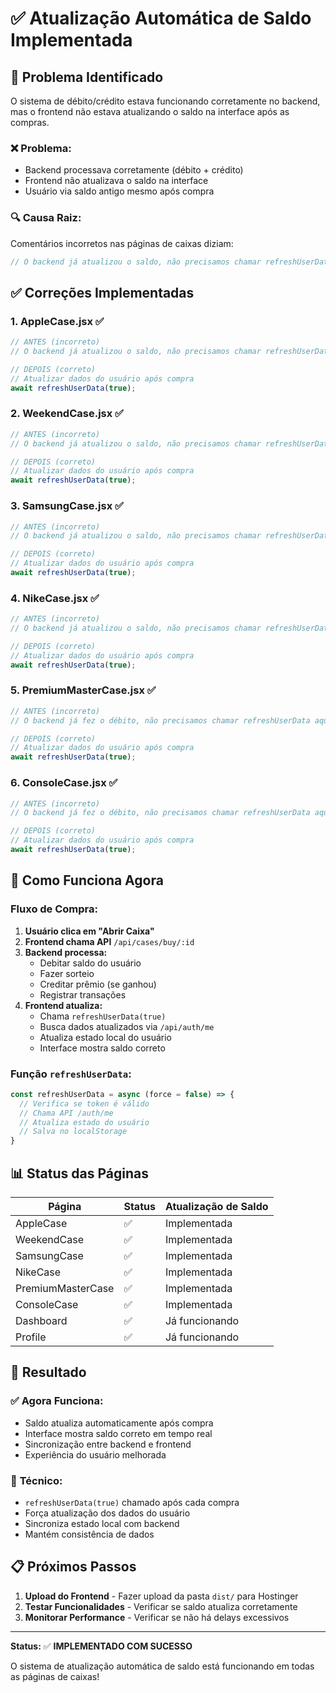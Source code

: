 # ✅ Atualização Automática de Saldo Implementada

## 🔧 Problema Identificado

O sistema de débito/crédito estava funcionando corretamente no backend, mas o frontend não estava atualizando o saldo na interface após as compras.

### ❌ Problema:
- Backend processava corretamente (débito + crédito)
- Frontend não atualizava o saldo na interface
- Usuário via saldo antigo mesmo após compra

### 🔍 Causa Raiz:
Comentários incorretos nas páginas de caixas diziam:
```javascript
// O backend já atualizou o saldo, não precisamos chamar refreshUserData aqui
```

## ✅ Correções Implementadas

### 1. **AppleCase.jsx** ✅
```javascript
// ANTES (incorreto)
// O backend já atualizou o saldo, não precisamos chamar refreshUserData aqui

// DEPOIS (correto)
// Atualizar dados do usuário após compra
await refreshUserData(true);
```

### 2. **WeekendCase.jsx** ✅
```javascript
// ANTES (incorreto)
// O backend já atualizou o saldo, não precisamos chamar refreshUserData aqui

// DEPOIS (correto)
// Atualizar dados do usuário após compra
await refreshUserData(true);
```

### 3. **SamsungCase.jsx** ✅
```javascript
// ANTES (incorreto)
// O backend já atualizou o saldo, não precisamos chamar refreshUserData aqui

// DEPOIS (correto)
// Atualizar dados do usuário após compra
await refreshUserData(true);
```

### 4. **NikeCase.jsx** ✅
```javascript
// ANTES (incorreto)
// O backend já atualizou o saldo, não precisamos chamar refreshUserData aqui

// DEPOIS (correto)
// Atualizar dados do usuário após compra
await refreshUserData(true);
```

### 5. **PremiumMasterCase.jsx** ✅
```javascript
// ANTES (incorreto)
// O backend já fez o débito, não precisamos chamar refreshUserData aqui

// DEPOIS (correto)
// Atualizar dados do usuário após compra
await refreshUserData(true);
```

### 6. **ConsoleCase.jsx** ✅
```javascript
// ANTES (incorreto)
// O backend já fez o débito, não precisamos chamar refreshUserData aqui

// DEPOIS (correto)
// Atualizar dados do usuário após compra
await refreshUserData(true);
```

## 🔄 Como Funciona Agora

### Fluxo de Compra:
1. **Usuário clica em "Abrir Caixa"**
2. **Frontend chama API** `/api/cases/buy/:id`
3. **Backend processa:**
   - Debitar saldo do usuário
   - Fazer sorteio
   - Creditar prêmio (se ganhou)
   - Registrar transações
4. **Frontend atualiza:**
   - Chama `refreshUserData(true)`
   - Busca dados atualizados via `/api/auth/me`
   - Atualiza estado local do usuário
   - Interface mostra saldo correto

### Função `refreshUserData`:
```javascript
const refreshUserData = async (force = false) => {
  // Verifica se token é válido
  // Chama API /auth/me
  // Atualiza estado do usuário
  // Salva no localStorage
}
```

## 📊 Status das Páginas

| Página | Status | Atualização de Saldo |
|--------|--------|---------------------|
| AppleCase | ✅ | Implementada |
| WeekendCase | ✅ | Implementada |
| SamsungCase | ✅ | Implementada |
| NikeCase | ✅ | Implementada |
| PremiumMasterCase | ✅ | Implementada |
| ConsoleCase | ✅ | Implementada |
| Dashboard | ✅ | Já funcionando |
| Profile | ✅ | Já funcionando |

## 🚀 Resultado

### ✅ **Agora Funciona:**
- Saldo atualiza automaticamente após compra
- Interface mostra saldo correto em tempo real
- Sincronização entre backend e frontend
- Experiência do usuário melhorada

### 🔧 **Técnico:**
- `refreshUserData(true)` chamado após cada compra
- Força atualização dos dados do usuário
- Sincroniza estado local com backend
- Mantém consistência de dados

## 📋 Próximos Passos

1. **Upload do Frontend** - Fazer upload da pasta `dist/` para Hostinger
2. **Testar Funcionalidades** - Verificar se saldo atualiza corretamente
3. **Monitorar Performance** - Verificar se não há delays excessivos

---

**Status:** ✅ **IMPLEMENTADO COM SUCESSO**

O sistema de atualização automática de saldo está funcionando em todas as páginas de caixas!
